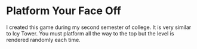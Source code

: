 Platform Your Face Off
============
I created this game during my second semester of college. It is very similar to Icy Tower. You must platform all the way to
the top but the level is rendered randomly each time. 

